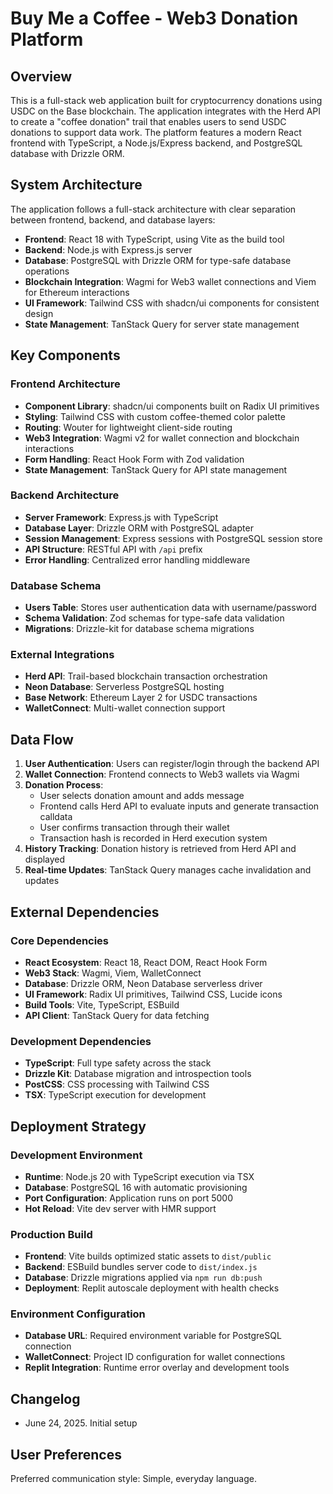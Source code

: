 # Buy Me a Coffee - Web3 Donation Platform

## Overview

This is a full-stack web application built for cryptocurrency donations using USDC on the Base blockchain. The application integrates with the Herd API to create a "coffee donation" trail that enables users to send USDC donations to support data work. The platform features a modern React frontend with TypeScript, a Node.js/Express backend, and PostgreSQL database with Drizzle ORM.

## System Architecture

The application follows a full-stack architecture with clear separation between frontend, backend, and database layers:

- **Frontend**: React 18 with TypeScript, using Vite as the build tool
- **Backend**: Node.js with Express.js server
- **Database**: PostgreSQL with Drizzle ORM for type-safe database operations
- **Blockchain Integration**: Wagmi for Web3 wallet connections and Viem for Ethereum interactions
- **UI Framework**: Tailwind CSS with shadcn/ui components for consistent design
- **State Management**: TanStack Query for server state management

## Key Components

### Frontend Architecture
- **Component Library**: shadcn/ui components built on Radix UI primitives
- **Styling**: Tailwind CSS with custom coffee-themed color palette
- **Routing**: Wouter for lightweight client-side routing
- **Web3 Integration**: Wagmi v2 for wallet connection and blockchain interactions
- **Form Handling**: React Hook Form with Zod validation
- **State Management**: TanStack Query for API state management

### Backend Architecture
- **Server Framework**: Express.js with TypeScript
- **Database Layer**: Drizzle ORM with PostgreSQL adapter
- **Session Management**: Express sessions with PostgreSQL session store
- **API Structure**: RESTful API with `/api` prefix
- **Error Handling**: Centralized error handling middleware

### Database Schema
- **Users Table**: Stores user authentication data with username/password
- **Schema Validation**: Zod schemas for type-safe data validation
- **Migrations**: Drizzle-kit for database schema migrations

### External Integrations
- **Herd API**: Trail-based blockchain transaction orchestration
- **Neon Database**: Serverless PostgreSQL hosting
- **Base Network**: Ethereum Layer 2 for USDC transactions
- **WalletConnect**: Multi-wallet connection support

## Data Flow

1. **User Authentication**: Users can register/login through the backend API
2. **Wallet Connection**: Frontend connects to Web3 wallets via Wagmi
3. **Donation Process**: 
   - User selects donation amount and adds message
   - Frontend calls Herd API to evaluate inputs and generate transaction calldata
   - User confirms transaction through their wallet
   - Transaction hash is recorded in Herd execution system
4. **History Tracking**: Donation history is retrieved from Herd API and displayed
5. **Real-time Updates**: TanStack Query manages cache invalidation and updates

## External Dependencies

### Core Dependencies
- **React Ecosystem**: React 18, React DOM, React Hook Form
- **Web3 Stack**: Wagmi, Viem, WalletConnect
- **Database**: Drizzle ORM, Neon Database serverless driver
- **UI Framework**: Radix UI primitives, Tailwind CSS, Lucide icons
- **Build Tools**: Vite, TypeScript, ESBuild
- **API Client**: TanStack Query for data fetching

### Development Dependencies
- **TypeScript**: Full type safety across the stack
- **Drizzle Kit**: Database migration and introspection tools
- **PostCSS**: CSS processing with Tailwind CSS
- **TSX**: TypeScript execution for development

## Deployment Strategy

### Development Environment
- **Runtime**: Node.js 20 with TypeScript execution via TSX
- **Database**: PostgreSQL 16 with automatic provisioning
- **Port Configuration**: Application runs on port 5000
- **Hot Reload**: Vite dev server with HMR support

### Production Build
- **Frontend**: Vite builds optimized static assets to `dist/public`
- **Backend**: ESBuild bundles server code to `dist/index.js`
- **Database**: Drizzle migrations applied via `npm run db:push`
- **Deployment**: Replit autoscale deployment with health checks

### Environment Configuration
- **Database URL**: Required environment variable for PostgreSQL connection
- **WalletConnect**: Project ID configuration for wallet connections
- **Replit Integration**: Runtime error overlay and development tools

## Changelog

- June 24, 2025. Initial setup

## User Preferences

Preferred communication style: Simple, everyday language.
